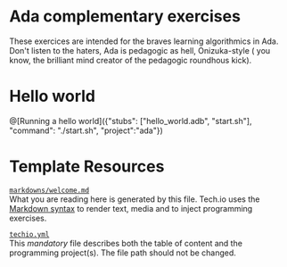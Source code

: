 # Ada complementary exercises

These exercices are intended for the braves learning algorithmics in Ada. Don't listen to the haters, Ada is pedagogic as hell, Onizuka-style (
you know, the brilliant mind creator of the pedagogic roundhous kick).

# Hello world

@[Running a hello world]({"stubs": ["hello_world.adb", "start.sh"], "command": "./start.sh", "project":"ada"})

# Template Resources

[`markdowns/welcome.md`](https://github.com/TechDotIO/techio-basic-template/blob/master/markdowns/welcome.md)  
What you are reading here is generated by this file. Tech.io uses the [Markdown syntax](https://tech.io/doc/reference-markdowns) to render text, media and to inject programming exercises.


[`techio.yml`](https://github.com/TechDotIO/techio-basic-template/blob/master/techio.yml)  
This *mandatory* file describes both the table of content and the programming project(s). The file path should not be changed.
